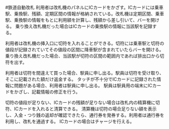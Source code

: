 #鉄道自動改札
利用者は改札機のパネルにICカードをかざす。ICカードには乗車駅、乗換駅、残額、定期区間の情報が格納されている。改札機は定期区間、乗車駅、乗換駅の情報をもとに利用額を計算し、残額から差し引いて、バーを開ける。
乗り換え改札機だった場合はICカードの乗換駅の情報に当該駅を記録する。

利用者は改札機の挿入口に切符を入れることができる。切符には乗車駅と切符の値段が記録されていてその値段の区間に降車駅が含まれていたらバーを開ける。乗り換え改札機だった場合、当該駅が切符の区間の範囲内であれば排出口から切符を出す。

利用者は切符を間違えて買った場合、駅員に申し出る。駅員は切符を受け取り、そこに記載された額だけ返金する。
タッチが不十分でICカードに記録された情報に問題がある場合、利用者は駅員に申し出る。
駅員は駅員用の端末にICカードをかざし、記載情報の修正を行う。

切符の値段が足りない、ICカードの残額が足りない場合は改札内の精算機に切符、ICカードを入れると清算できる。
清算機は切符の場合足りない額を表示し、入金・つり銭の返却が確認できたら、通行券を発券する。利用者は通行券を利用し、改札を通過する。
ICカードの場合はチャージを行える。
